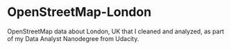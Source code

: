 # OpenStreetMap-London
OpenStreetMap data about London, UK that I cleaned and analyzed, as part of my Data Analyst Nanodegree from Udacity.
